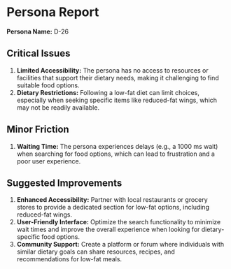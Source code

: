 # Persona Report

**Persona Name:** D-26

## Critical Issues
1. **Limited Accessibility:** The persona has no access to resources or facilities that support their dietary needs, making it challenging to find suitable food options.
2. **Dietary Restrictions:** Following a low-fat diet can limit choices, especially when seeking specific items like reduced-fat wings, which may not be readily available.

## Minor Friction
1. **Waiting Time:** The persona experiences delays (e.g., a 1000 ms wait) when searching for food options, which can lead to frustration and a poor user experience.

## Suggested Improvements
1. **Enhanced Accessibility:** Partner with local restaurants or grocery stores to provide a dedicated section for low-fat options, including reduced-fat wings.
2. **User-Friendly Interface:** Optimize the search functionality to minimize wait times and improve the overall experience when looking for dietary-specific food options.
3. **Community Support:** Create a platform or forum where individuals with similar dietary goals can share resources, recipes, and recommendations for low-fat meals.